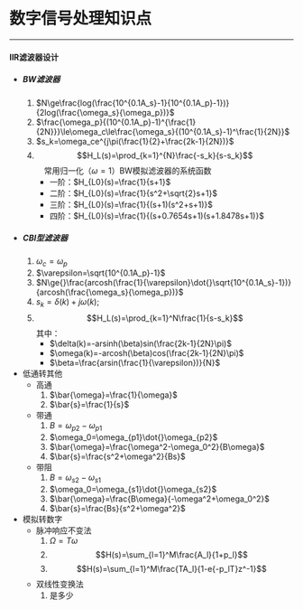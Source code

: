 # 数字信号处理知识点
---

#### IIR滤波器设计
* ##### BW滤波器
  1. $N\ge\frac{log(\frac{10^{0.1A_s}-1}{10^{0.1A_p}-1})}{2log(\frac{\omega_s}{\omega_p})}$
  2. $\frac{\omega_p}{(10^{0.1A_p}-1)^{\frac{1}{2N}}}\le\omega_c\le\frac{\omega_s}{(10^{0.1A_s}-1)^\frac{1}{2N}}$
  3. $s_k=\omega_ce^{j\pi(\frac{1}{2}+\frac{2k-1}{2N})}$
  4. $$H_L(s)=\prod_{k=1}^{N}\frac{-s_k}{s-s_k}$$
	&emsp;常用归一化（$\omega=1$）BW模拟滤波器的系统函数
	 * 一阶：$H_{L0}(s)=\frac{1}{s+1}$
	 * 二阶：$H_{L0}(s)=\frac{1}{s^2+\sqrt{2}s+1}$
	 * 三阶：$H_{L0}(s)=\frac{1}{(s+1)(s^2+s+1)}$
	 * 四阶：$H_{L0}(s)=\frac{1}{(s+0.7654s+1)(s+1.8478s+1)}$
* ##### CBⅠ型滤波器
  1. $\omega_c=\omega_p$
  2. $\varepsilon=\sqrt{10^{0.1A_p}-1}$
  3. $N\ge{}\frac{arcosh(\frac{1}{\varepsilon}\dot{}\sqrt{10^{0.1A_s}-1})}{arcosh(\frac{\omega_s}{\omega_p})}$
  4. $s_k=\delta(k)+j\omega(k);$
  5. $$H_L(s)=\prod_{k=1}^N\frac{1}{s-s_k}$$
  其中：
     * $\delta(k)=-arsinh(\beta)sin(\frac{2k-1}{2N}\pi)$
     * $\omega(k)=-arcosh(\beta)cos(\frac{2k-1}{2N}\pi)$
     * $\beta=\frac{arsin(\frac{1}{\varepsilon})}{N}$
* 低通转其他
   * 高通
     1. $\bar{\omega}=\frac{1}{\omega}$
     2. $\bar{s}=\frac{1}{s}$
   * 带通
     1. $B=\omega_{p2}-\omega_{p1}$
     2. $\omega_0=\omega_{p1}\dot{}\omega_{p2}$
     3. $\bar{\omega}=\frac{\omega^2-\omega_0^2}{B\omega}$ 
     4. $\bar{s}=\frac{s^2+\omega^2}{Bs}$
   * 带阻
     1. $B=\omega_{s2}-\omega_{s1}$
     2. $\omega_0=\omega_{s1}\dot{}\omega_{s2}$
     3. $\bar{\omega}=\frac{B\omega}{-\omega^2+\omega_0^2}$ 
     4. $\bar{s}=\frac{Bs}{s^2+\omega^2}$
* 模拟转数字
  * 脉冲响应不变法
    1. $\Omega=T\omega$
    2. $$H(s)=\sum_{l=1}^M\frac{A_l}{1+p_l}$$
    3. $$H(s)=\sum_{l=1}^M\frac{TA_l}{1-e{-p_lT}z^-1}$$
  * 双线性变换法
    1. 是多少